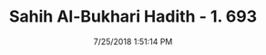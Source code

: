 ---
title        : "Sahih Al-Bukhari Hadith - 1. 693"
date         : 7/25/2018 1:51:14 PM
draft        : false
type         : "hadith"
layout       : "hadith"
BookCode     : "SHB"
VolumeNumber : "1"
HadithNumber : "693"
categories  :  ["Adhan-Imam drawing person from left side to right side"]
tags  :  ["Ibn Abbas"]
---
